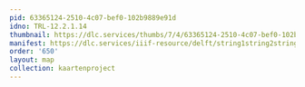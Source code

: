 ```yaml
---
pid: 63365124-2510-4c07-bef0-102b9889e91d
idno: TRL-12.2.1.14
thumbnail: https://dlc.services/thumbs/7/4/63365124-2510-4c07-bef0-102b9889e91d/full/400,339/0/default.jpg
manifest: https://dlc.services/iiif-resource/delft/string1string2string3/kaartenproject-2007/TRL-12.2.1.14
order: '650'
layout: map
collection: kaartenproject
---
```

